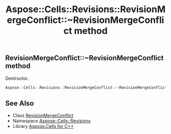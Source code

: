 ﻿---
title: Aspose::Cells::Revisions::RevisionMergeConflict::~RevisionMergeConflict method
linktitle: ~RevisionMergeConflict
second_title: Aspose.Cells for C++ API Reference
description: 'Aspose::Cells::Revisions::RevisionMergeConflict::~RevisionMergeConflict method. Destructor in C++.'
type: docs
weight: 200
url: /cpp/aspose.cells.revisions/revisionmergeconflict/~revisionmergeconflict/
---
## RevisionMergeConflict::~RevisionMergeConflict method


Destructor.

```cpp
Aspose::Cells::Revisions::RevisionMergeConflict::~RevisionMergeConflict()
```

## See Also

* Class [RevisionMergeConflict](../)
* Namespace [Aspose::Cells::Revisions](../../)
* Library [Aspose.Cells for C++](../../../)

